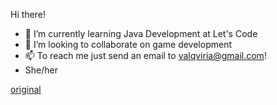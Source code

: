 Hi there!

- 🌱 I’m currently learning Java Development at Let's Code
- 👯 I’m looking to collaborate on game development
- 📫 To reach me just send an email to valqviria@gmail.com!
- She/her

[original](https://user-images.githubusercontent.com/49369092/124190007-f62d1a80-da97-11eb-839b-cb901934e16f.gif)
